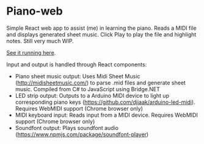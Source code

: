 Piano-web
===========

Simple React web app to assist (me) in learning the piano. Reads a MIDI file and displays generated sheet music. Click Play to play the file and highlight notes. Still very much WIP.

[See it running here](https://paddavis.com/piano).

Input and output is handled through React components:
- Piano sheet music output: Uses Midi Sheet Music (http://midisheetmusic.com/) to parse .mid files and generate sheet music. Compiled from C# to JavaScript using Bridge.NET
- LED strip output: Outputs to a Arduino MIDI device to light up corresponding piano keys (https://github.com/djiaak/arduino-led-midi). Requires WebMIDI support (Chrome browser only)
- MIDI keyboard input: Reads input from a MIDI device. Requires WebMIDI support (Chrome browser only)
- Soundfont output: Plays soundfont audio (https://www.npmjs.com/package/soundfont-player)